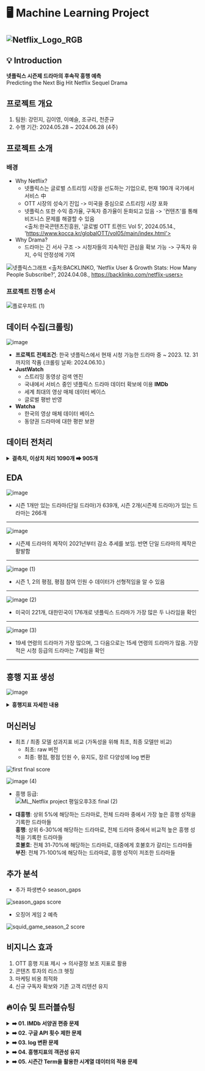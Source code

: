 # 🖥 Machine Learning Project
![Netflix_Logo_RGB](https://github.com/ML-project-3/ML_project/assets/80812507/46328e49-769a-4623-a16a-0288e7a1ba3c)
---
## 💡 Introduction
**넷플릭스 시즌제 드라마의 후속작 흥행 예측**  
Predicting the Next Big Hit Netflix Sequel Drama

## 프로젝트 개요
1. 팀원: 강민지, 김이영, 이예슬, 조규리, 천준규
2. 수행 기간: 2024.05.28 \~ 2024.06.28 (4주)

## 프로젝트 소개
### 배경
- Why Netflix?
    - 넷플릭스는 글로벌 스트리밍 시장을 선도하는 기업으로, 현재 190개 국가에서 서비스 中
    - OTT 시장의 성숙기 진입 -> 미국을 중심으로 스트리밍 시장 포화
    - 넷플릭스 또한 수익 증가율, 구독자 증가율이 둔화되고 있음
    -> '컨텐츠'를 통해 비즈니스 문제를 해결할 수 있음  
  <출처:한국콘텐츠진흥원, '글로벌 OTT 트렌드 Vol 5', 2024.05.14., 'https://www.kocca.kr/globalOTT/vol05/main/index.html'>
- Why Drama?
    - 드라마는 긴 서사 구조 -> 시청자들의 지속적인 관심을 확보 가능
    -> 구독자 유지, 수익 안정성에 기여

![넷플릭스그래프](https://github.com/ML-project-3/ML_project/assets/80812507/654ac587-59f8-43cb-b5c8-c90ea909fa97)
<출처:BACKLINKO, 'Netflix User & Growth Stats: How Many People Subscribe?', 2024.04.08., https://backlinko.com/netflix-users>


### 프로젝트 진행 순서
![플로우차트 (1)](https://github.com/ML-project-3/ML_project/assets/155655348/007df57f-8f62-4b23-9fed-230d74c56556)

## 데이터 수집(크롤링)
![image](https://github.com/ML-project-3/ML_project/assets/155655348/a09a657a-5c8d-4092-983c-840a23e3da8f)

- **프로젝트 전제조건**: 한국 넷플릭스에서 현재 시청 가능한 드라마 중 ~ 2023. 12. 31까지의 작품 (크롤링 날짜: 2024.06.10.)
- **JustWatch**
    - 스트리밍 동영상 검색 엔진
    - 국내에서 서비스 중인 넷플릭스 드라마 데이터 확보에 이용
   **IMDb**
   - 세계 최대의 영상 매체 데이터 베이스
   - 글로벌 평반 반영
- **Watcha**
  - 한국의 영상 매체 데이터 베이스
  - 동양권 드라마에 대한 평판 보완

## 데이터 전처리
<details>
<summary><b> 결측치, 이상치 처리 1090개 ➡ 905개 </b></summary>
  
> **결측치** :  
> < IMDb >
> 1. 연령 등급 보완: 넷플릭스 공식 자료를 참고하여 연령 등급 결측치 보완
> 2. 에피소드 별 평점 결측치 삭제: 드라마 시즌 1, 2의 에피소드 별 평점에 하나라도 결측치가 있을 시 제외
> 3. 한국 방영과의 괴리 해소: 외국에서는 방영했으나 한국에서 서비스하지 않은 경우 그 시즌만 삭제
> 4. 외전 삭제: 정식 시즌이 아니므로 제외
> ---
> < Watcha >
> 1. 평점 통합: 하나의 시즌을 파트 1, 파트 2로 구분한 경우 평균으로 처리
> 2. 결측치 보완 및 삭제:드라마 평점이 존재하지 않는 경우 제작 국가 별 중앙값으로 처리
>
> **이상치** :  
> 
> -> 


  
</details>

## EDA
![image](https://github.com/ML-project-3/ML_project/assets/80812507/812a1b3d-1fcb-4b79-9938-a149091b2cb2)
- 시즌 1개만 있는 드라마(단일 드라마)가 639개, 시즌 2개(시즌제 드라마)가 있는 드라마는 266개
---

![image](https://github.com/ML-project-3/ML_project/assets/155655348/abd01e5d-c250-4e8a-941b-68ad61d565a7)
- 시즌제 드라마의 제작이 2021년부터 감소 추세를 보임. 반면 단일 드라마의 제작은 활발함  
---

![image (1)](https://github.com/ML-project-3/ML_project/assets/80812507/a83d29c9-031c-45e3-a12a-3d0e39474b1e)
- 시즌 1, 2의 평점, 평점 참여 인원 수 데이터가 선형적임을 알 수 있음
---

![image (2)](https://github.com/ML-project-3/ML_project/assets/80812507/f0a3430a-6679-45f3-85c9-12503e4a9568)
- 미국이 221개, 대한민국이 176개로 넷플릭스 드라마가 가장 많은 두 나라임을 확인
---

![image (3)](https://github.com/ML-project-3/ML_project/assets/80812507/61bd19b4-e4e1-49e2-879b-9251f3277424)
- 19세 연령의 드라마가 가장 많으며, 그 다음으로는 15세 연령의 드라마가 많음. 가장 적은 시청 등급의 드라마는 7세임을 확인
---

## 흥행 지표 생성
![image](https://github.com/ML-project-3/ML_project/assets/155655348/d1fdd8e0-d8b5-42a8-93dd-4933835cdd78)
<details>
<summary><b> 흥행지표 자세한 내용</b></summary>
  
> **가중치_참고** :  
> **1. 제작 국가**  
>     - 2023년 넷플릭스 시청 시간 보고서 참고      
>     - 상위 1000개 드라마의 제작 국가를 조사 -> 국가 별 비율을 계산    
> **2. 연령 등급**  
>     - 2023년 넷플릭스 시청 보고서를 참조 : 상위 100개 드라마의 연령 등급과 재생 시간을 조사  
> **3. 장르**  
>     - 2023년 넷플릭스 시청 보고서를 참조
> 
> 참고 사이트: FlixPatrol, 'Preferences on Netflix in Q2 2024', 2024.06.24.  https://flixpatrol.com/preferences/netflix/overall/all/2024-2/
> 
> ---
> **계산식** :![흥행 지표](https://github.com/ML-project-3/ML_project/assets/155655348/71127273-f307-4ac5-84ce-5fec6a5a900d)
  
</details>

## 머신러닝
- 최초 / 최종 모델 성과지표 비교 (가독성을 위해 최초, 최종 모델만 비교)
  - 최초: raw 버전
  - 최종: 평점, 평점 인원 수, 유지도, 장르 다양성에 log 변환 

![first   final score](https://github.com/ML-project-3/ML_project/assets/168641346/8172b78a-be47-4896-bfe8-5638b2fc6a06)  

![image (4)](https://github.com/ML-project-3/ML_project/assets/80812507/eff76eaf-84a9-4d47-8e67-363a9b90cd63)


- 흥행 등급:  
    ![ML_Netflix project 평일오후3조 final (2)](https://github.com/ML-project-3/ML_project/assets/80812507/6d012b4f-b122-4f08-a19a-8cb5e12c4022)
    
- **대흥행**: 상위 5%에 해당하는 드라마로, 전체 드라마 중에서 가장 높은 흥행 성적을 기록한 드라마들  
  **흥행**: 상위 6-30%에 해당하는 드라마로, 전체 드라마 중에서 비교적 높은 흥행 성적을 기록한 드라마들  
  **호불호**: 전체 31-70%에 해당하는 드라마로, 대중에게 호불호가 갈리는 드라마들  
  **부진**: 전체 71-100%에 해당하는 드라마로, 흥행 성적이 저조한 드라마들  


## 추가 분석
- 추가 파생변수 season_gaps

![season_gaps score](https://github.com/ML-project-3/ML_project/assets/168641346/ea5eaee2-341d-479d-bbc1-424e8db2e667)


- 오징어 게임 2 예측

![squid_game_season_2 score](https://github.com/ML-project-3/ML_project/assets/168641346/28f748d6-88c1-401a-ac87-3eefbcb65db2)

## 비지니스 효과
1. OTT 흥행 지표 제시 → 의사결정 보조 지표로 활용
2. 콘텐츠 투자의 리스크 헷징
3. 마케팅 비용 최적화
4. 신규 구독자 확보와 기존 고객 리텐션 유지

  
## 🔥이슈 및 트러블슈팅

<details>
<summary><b>➡️ 01. IMDb 서양권 편중 문제</b></summary>
  
> **설명** : IMDb는 미국 유저가 30% 이상을 차지하고, 그 다음으로 영국, 캐나다 유저가 많은 특성을 가지고 있음. 때문에 글로벌 평판은 반영 가능하지만, 동양권 드라마에 대한 관심이 덜한 한계가 존재.
>
> **해결** :  한, 중, 일 드라마에 대한 선호가 강한 Watcha를 추가적으로 크롤링하여 동양권 드라마에 대한 평판을 보완하고자 함.
</details>

<details>
<summary><b>➡️ 02. 구글 API 횟수 제한 문제</b></summary>
  
> **설명** : 구글 api를 통한 크롤링 시 검색이 500회로 제한되는 문제
>
> **해결** : 셀레니움을 이용해 구글에 직접 검색하는 방식으로 변경. 빠르고 잦은 검색 시 일어나는 reCAPTCHA를 회피하기 위해 랜덤으로 sleep을 실행
</details>

<details>
<summary><b>➡️ 03. log 변환 문제</b></summary>

> **설명** : 수집한 데이터는 드라마 간 평점과 인기의 불균형이 존재하며, 몇 컬럼들의 데이터 분포도가 정규성를 띄지 않고 편차가 큰 값들이 존재.
>
> **해결** : 편차가 큰 값들은 이상치일 수 있지만 데이터를 삭제하기 보다는 하나의 대중의 의견이라 판단함. 이를 존중하기 위해 이상치 제거는 하지 않음. 그대신 이상치를 띄는 컬럼은 오른쪽으로 긴 꼬리를 가진 분포를 나타내므로, numpy의 로그 변환을 통해 분포가 균일해진 정규 분포에 가깝게 만듬
  
</details>

<details>
<summary><b>➡️ 04. 흥행지표의 객관성 유지</b></summary>

> **설명** : y값 생성시, 이 지표가 시청률과 같은 정량적인 값이 아닌 저희 판단으로 만든 점성적인 값이기에 흥행을 나타내는 것인 맞을까하는 의문과 객관성을 잃지 않을지 우려
>
> **해결** : 수집한 모든 컬럼들을 '드라마의 특징, 시즌과 상관없이 드라마 전체의 인기도, 각 시즌의 인기도'로 총 3 part로 분류함. 그 후 y값 생성시 오직 '각 시즌의 인기도'의 컬럼들로만 이루어진 계산식으로 흥행의 여부를 판단. 또한 흥행지표의 객관성을 유지하기 위해 도메인 공부를 통해 얻은 것으로 각 가중치를 부여함

</details>

<details>
<summary><b>➡️ 05. 시즌간 Term을 활용한 시계열 데이터의 적용 문제</b></summary>

> **설명** : 시즌간 Term이라는 시계열 데이터를 X값에 넣어 분석을 수행하였으나, 이를 사용할 경우 다음 시즌의 term이 미정인 시즌1(현재 단일 드라마로 분류된)를 예측할 수 없는 문제 발생
>
> **해결** : 사이드 프로젝트로 시계열 데이터를 포함하여 새로운 머신러닝 모델 버전를 생성한 후, 다음 시즌의 방영일자가 확실시 된 시즌 1의 작품의 흥행을 예측할 수 있게 함(예로들어: '오징어 게임2' 새 시즌 방영일자가 확실하기에 사이드 프로젝트도 수행하여 더욱 정확한 흥행을 확인할 수 있음)
</details>




